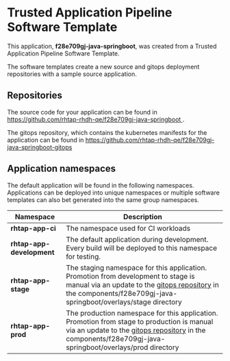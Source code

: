 # Trusted Application Pipeline Software Template

This application, **f28e709gj-java-springboot**, was created from a Trusted Application Pipeline Software Template.

The software templates create a new source and gitops deployment repositories with a sample source application. 

## Repositories

The source code for your application can be found in [https://github.com/rhtap-rhdh-qe/f28e709gj-java-springboot ](https://github.com/rhtap-rhdh-qe/f28e709gj-java-springboot ).
 
The gitops repository, which contains the kubernetes manifests for the application can be found in 
[https://github.com/rhtap-rhdh-qe/f28e709gj-java-springboot-gitops ](https://github.com/rhtap-rhdh-qe/f28e709gj-java-springboot-gitops ) 

## Application namespaces 

The default application will be found in the following namespaces. Applications can be deployed into unique namespaces or multiple software templates can also bet generated into the same group namespaces.  

|  Namespace   |  Description   |  
| -------- | -------- |
| **rhtap-app-ci** | The namespace used for CI workloads |
| **rhtap-app-development** | The default application during development. Every build will be deployed to this namespace for testing. |
| **rhtap-app-stage** | The staging namespace for this application. Promotion from development to stage is manual via an update to the [gitops repository](https://github.com/rhtap-rhdh-qe/f28e709gj-java-springboot-gitops ) in the components/f28e709gj-java-springboot/overlays/stage directory |
| **rhtap-app-prod** | The production namespace for this application. Promotion from stage to production is manual via an update to the [gitops repository](https://github.com/rhtap-rhdh-qe/f28e709gj-java-springboot-gitops ) in the components/f28e709gj-java-springboot/overlays/prod directory |